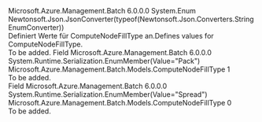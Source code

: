 <Type Name="ComputeNodeFillType" FullName="Microsoft.Azure.Management.Batch.Models.ComputeNodeFillType">
  <TypeSignature Language="C#" Value="public enum ComputeNodeFillType" />
  <TypeSignature Language="ILAsm" Value=".class public auto ansi sealed ComputeNodeFillType extends System.Enum" />
  <TypeSignature Language="DocId" Value="T:Microsoft.Azure.Management.Batch.Models.ComputeNodeFillType" />
  <TypeSignature Language="VB.NET" Value="Public Enum ComputeNodeFillType" />
  <TypeSignature Language="F#" Value="type ComputeNodeFillType = " />
  <AssemblyInfo>
    <AssemblyName>Microsoft.Azure.Management.Batch</AssemblyName>
    <AssemblyVersion>6.0.0.0</AssemblyVersion>
  </AssemblyInfo>
  <Base>
    <BaseTypeName>System.Enum</BaseTypeName>
  </Base>
  <Attributes>
    <Attribute>
      <AttributeName>Newtonsoft.Json.JsonConverter(typeof(Newtonsoft.Json.Converters.StringEnumConverter))</AttributeName>
    </Attribute>
  </Attributes>
  <Docs>
    <summary>
            <span data-ttu-id="dc777-101">Definiert Werte für ComputeNodeFillType an.</span><span class="sxs-lookup"><span data-stu-id="dc777-101">Defines values for ComputeNodeFillType.</span></span>
            </summary>
    <remarks>To be added.</remarks>
  </Docs>
  <Members>
    <Member MemberName="Pack">
      <MemberSignature Language="C#" Value="Pack" />
      <MemberSignature Language="ILAsm" Value=".field public static literal valuetype Microsoft.Azure.Management.Batch.Models.ComputeNodeFillType Pack = int32(1)" />
      <MemberSignature Language="DocId" Value="F:Microsoft.Azure.Management.Batch.Models.ComputeNodeFillType.Pack" />
      <MemberSignature Language="VB.NET" Value="Pack" />
      <MemberSignature Language="F#" Value="Pack = 1" Usage="Microsoft.Azure.Management.Batch.Models.ComputeNodeFillType.Pack" />
      <MemberType>Field</MemberType>
      <AssemblyInfo>
        <AssemblyName>Microsoft.Azure.Management.Batch</AssemblyName>
        <AssemblyVersion>6.0.0.0</AssemblyVersion>
      </AssemblyInfo>
      <Attributes>
        <Attribute>
          <AttributeName>System.Runtime.Serialization.EnumMember(Value="Pack")</AttributeName>
        </Attribute>
      </Attributes>
      <ReturnValue>
        <ReturnType>Microsoft.Azure.Management.Batch.Models.ComputeNodeFillType</ReturnType>
      </ReturnValue>
      <MemberValue>1</MemberValue>
      <Docs>
        <summary>To be added.</summary>
      </Docs>
    </Member>
    <Member MemberName="Spread">
      <MemberSignature Language="C#" Value="Spread" />
      <MemberSignature Language="ILAsm" Value=".field public static literal valuetype Microsoft.Azure.Management.Batch.Models.ComputeNodeFillType Spread = int32(0)" />
      <MemberSignature Language="DocId" Value="F:Microsoft.Azure.Management.Batch.Models.ComputeNodeFillType.Spread" />
      <MemberSignature Language="VB.NET" Value="Spread" />
      <MemberSignature Language="F#" Value="Spread = 0" Usage="Microsoft.Azure.Management.Batch.Models.ComputeNodeFillType.Spread" />
      <MemberType>Field</MemberType>
      <AssemblyInfo>
        <AssemblyName>Microsoft.Azure.Management.Batch</AssemblyName>
        <AssemblyVersion>6.0.0.0</AssemblyVersion>
      </AssemblyInfo>
      <Attributes>
        <Attribute>
          <AttributeName>System.Runtime.Serialization.EnumMember(Value="Spread")</AttributeName>
        </Attribute>
      </Attributes>
      <ReturnValue>
        <ReturnType>Microsoft.Azure.Management.Batch.Models.ComputeNodeFillType</ReturnType>
      </ReturnValue>
      <MemberValue>0</MemberValue>
      <Docs>
        <summary>To be added.</summary>
      </Docs>
    </Member>
  </Members>
</Type>